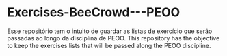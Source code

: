 # Exercises-BeeCrowd---PEOO
Esse repositório tem o intuito de guardar as listas de exercício que serão passadas ao longo da disciplina de PEOO. 
This repository has the objective to keep the exercises lists that will be passed along the PEOO discipline.
